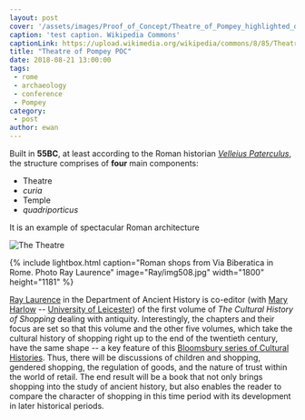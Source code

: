 ```yaml
---
layout: post
cover: '/assets/images/Proof_of_Concept/Theatre_of_Pompey_highlighted_diagram.png'
caption: 'test caption. Wikipedia Commons'
captionLink: https://upload.wikimedia.org/wikipedia/commons/8/85/Theatre_of_Pompey_highlighted_diagram.png
title: "Theatre of Pompey POC"
date: 2018-08-21 13:00:00
tags: 
 - rome
 - archaeology
 - conference
 - Pompey
category:
 - post
author: ewan
---
```


Built in **55BC**, at least according to the Roman historian [_Velleius Paterculus_](http://penelope.uchicago.edu/Thayer/E/Roman/Texts/Velleius_Paterculus/2B*.html#48/ "A Roman Historian of the first century AD"), the structure comprises of **four** main components:  

* Theatre
* _curia_
* Temple
* _quadriporticus_

It is an example of spectacular Roman architecture

![The Theatre](https://upload.wikimedia.org/wikipedia/commons/8/85/Theatre_of_Pompey_highlighted_diagram.png)

{% include lightbox.html
caption="Roman shops from Via Biberatica in Rome. Photo Ray Laurence"
image="Ray/img508.jpg"
width="1800"
height="1181" %}

[Ray Laurence](https://researchers.mq.edu.au/en/persons/ray-laurence) in
the Department of Ancient History is co-editor (with [Mary
Harlow](https://www2.le.ac.uk/departments/archaeology/people/academics/harlow)
-- [University of
Leicester](https://www2.le.ac.uk/departments/archaeology/people/academics/harlow))
of the first volume of *The Cultural History of Shopping* dealing with
antiquity. Interestingly, the chapters and their focus are set so that
this volume and the other five volumes, which take the cultural history
of shopping right up to the end of the twentieth century, have the same
shape -- a key feature of this [Bloomsbury series of Cultural
Histories](https://www.bloomsburyculturalhistory.com/cultural-history-series).
Thus, there will be discussions of children and shopping, gendered
shopping, the regulation of goods, and the nature of trust within the
world of retail. The end result will be a book that not only brings
shopping into the study of ancient history, but also enables the reader
to compare the character of shopping in this time period with its
development in later historical periods.
